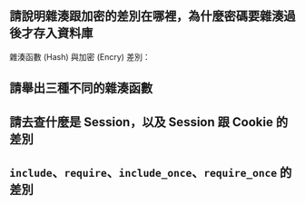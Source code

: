 ﻿## 請說明雜湊跟加密的差別在哪裡，為什麼密碼要雜湊過後才存入資料庫
雜湊函數 (Hash) 與加密 (Encry) 差別：


## 請舉出三種不同的雜湊函數


## 請去查什麼是 Session，以及 Session 跟 Cookie 的差別


##  `include`、`require`、`include_once`、`require_once` 的差別